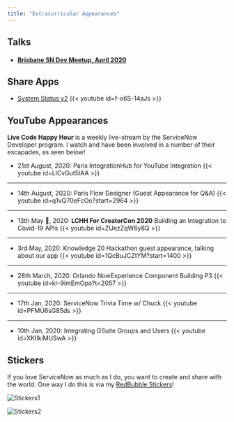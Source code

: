```yaml
---
title: "Extracurricular Appearances"
---
```


## Talks

- #### [Brisbane SN Dev Meetup, April 2020](/presentations/april2020)

## Share Apps

- [System Status v2](https://developer.servicenow.com/connect.do#!/share/contents/5434060_system_status_v2?v=1.01&t=PRODUCT_DETAILS)
{{< youtube id=f-o6S-14aJs >}}

## YouTube Appearances 

**Live Code Happy Hour** is a weekly live-stream by the ServiceNow Developer program. I watch and have been involved in a number of their escapades, as seen below!

- 21st August, 2020: Paris IntegrationHub for YouTube Integration
{{< youtube id=LlCvGut5IAA >}}

---

- 14th August, 2020: Paris Flow Designer (Guest Appearance for Q&A)
{{< youtube id=q1vQ70eFcOo?start=2964 >}}

---

- 13th May :tada:, 2020: **LCHH For CreatorCon 2020** Building an Integration to Covid-19 APIs
{{< youtube id=ZUezZqW6y8Q >}}

---

- 3rd May, 2020: Knowledge 20 Hackathon guest appearance, talking about our app
{{< youtube id=1QcBuJCZtYM?start=1400 >}}

---

- 28th March, 2020: Orlando NowExperience Component Building P3
{{< youtube id=kr-9imEmOpo?t=2057 >}}

---

- 17th Jan, 2020: ServiceNow Trivia Time w/ Chuck
{{< youtube id=PFMU6sG85ds >}}

---

- 10th Jan, 2020: Integrating GSuite Groups and Users
{{< youtube id=XKIIkiMUSwA >}}


## Stickers

If you love ServiceNow as much as I do, you want to create and share with the world. One way I do this is via my [RedBubble Stickers](https://www.redbubble.com/people/dorsy99/shop)!

![Stickers1](/img/stickers1.jpeg)

![Stickers2](/img/stickers2.jpeg)